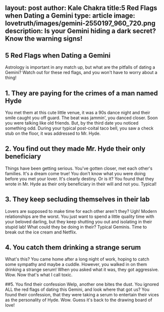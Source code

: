 layout: post
author: Kale Chakra
title:5 Red Flags when Dating a Gemini
type: article
image: lovetruth/images/gemini-2550197_960_720.png
description: Is your Gemini hiding a dark secret? Know the warning signs!
---
5 Red Flags when Dating a Gemini
---

Astrology is important in any match up, but what are the pitfalls of dating a Gemini? Watch out for these red flags, and you won't have to worry about a thing!

## 1. They are paying for the crimes of a man named Hyde
You met them at this cute little venue, it was a 90s dance night and their smile caught you off guard.
The beat was jammin', you danced closer. Soon you were talking like old friends. But, by the third date you noticed something odd.
During your typical post-coital taco bell, you saw a check stub on the floor, it was addressed to Mr. Hyde.

## 2. You find out they made Mr. Hyde their only beneficiary
Things have been getting serious. You've gotten closer, met each other's families. It's a dream come true!
You don't know what you were doing before you met your lover. It's clearly destiny.
Or is it? You found that they wrote in Mr. Hyde as their only beneficiary in their will and not you. Typical!

## 3. They keep secluding themselves in their lab
Lovers are supposed to make time for each other aren't they? Ugh! Modern relationships are the worst.
You just want to spend a little quality time with your beloved darling, but they keep shutting you out and isolating in their stupid lab!
What could they be doing in their? Typical Geminis. Time to break out the ice cream and Netflix.

## 4. You catch them drinking a strange serum
What's this? You came home after a long night of work, hoping to catch some sympathy and maybe a cuddle. 
However, you walked in on them drinking a strange serum! When you asked what it was, they got aggressive. Wow.
Now that's what I call toxic.

##5. You find their confession
Welp, another one bites the dust. You ignored ALL the red flags of dating this Gemini, and look where that got us?
You found their confession, that they were taking a serum to entertain their vices as the personality of Hyde. Wow. 
Guess it's back to the drawing board of love!
